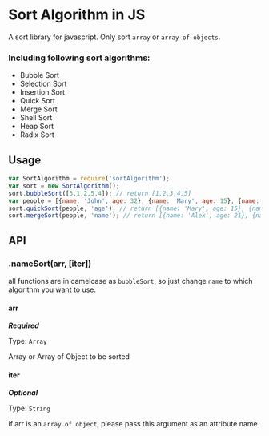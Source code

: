 # Sort Algorithm in JS

A sort library for javascript. Only sort `array` or `array of objects`.

### Including following sort algorithms:
- Bubble Sort
- Selection Sort
- Insertion Sort
- Quick Sort
- Merge Sort
- Shell Sort
- Heap Sort
- Radix Sort

## Usage

```js
var SortAlgorithm = require('sortAlgorithm');
var sort = new SortAlgorithm();
sort.bubbleSort([3,1,2,5,4]); // return [1,2,3,4,5]
var people = [{name: 'John', age: 32}, {name: 'Mary', age: 15}, {name: 'Alex', age: 21}];
sort.quickSort(people, 'age'); // return [{name: 'Mary', age: 15}, {name: 'Alex', age: 21}, {name: 'John', age: 32}]
sort.mergeSort(people, 'name'); // return [{name: 'Alex', age: 21}, {name: 'John', age: 32}, {name: 'Mary', age: 15}]
```

## API

### .nameSort(arr, [iter])
all functions are in camelcase as `bubbleSort`, so just change `name` to which algorithm you want to use.

#### arr

***Required***

Type: `Array`

Array or Array of Object to be sorted

#### iter

***Optional***

Type: `String`

if arr is an `array of object`, please pass this argument as an attribute name
